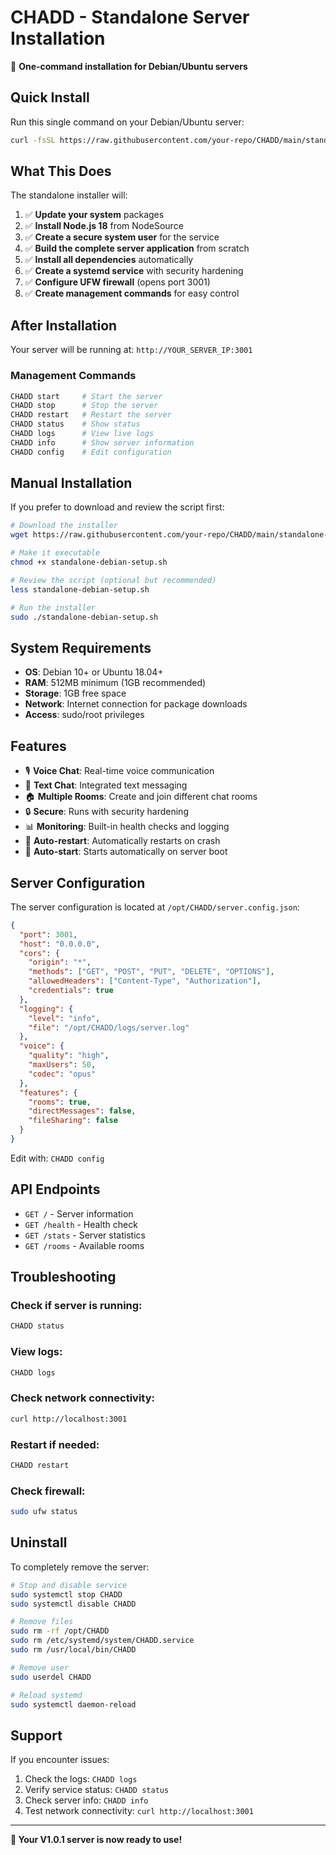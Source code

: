 # CHADD - Standalone Server Installation

🚀 **One-command installation for Debian/Ubuntu servers**

## Quick Install

Run this single command on your Debian/Ubuntu server:

```bash
curl -fsSL https://raw.githubusercontent.com/your-repo/CHADD/main/standalone-debian-setup.sh | sudo bash
```

## What This Does

The standalone installer will:

1. ✅ **Update your system** packages
2. ✅ **Install Node.js 18** from NodeSource
3. ✅ **Create a secure system user** for the service
4. ✅ **Build the complete server application** from scratch
5. ✅ **Install all dependencies** automatically
6. ✅ **Create a systemd service** with security hardening
7. ✅ **Configure UFW firewall** (opens port 3001)
8. ✅ **Create management commands** for easy control

## After Installation

Your server will be running at: `http://YOUR_SERVER_IP:3001`

### Management Commands

```bash
CHADD start     # Start the server
CHADD stop      # Stop the server
CHADD restart   # Restart the server
CHADD status    # Show status
CHADD logs      # View live logs
CHADD info      # Show server information
CHADD config    # Edit configuration
```

## Manual Installation

If you prefer to download and review the script first:

```bash
# Download the installer
wget https://raw.githubusercontent.com/your-repo/CHADD/main/standalone-debian-setup.sh

# Make it executable
chmod +x standalone-debian-setup.sh

# Review the script (optional but recommended)
less standalone-debian-setup.sh

# Run the installer
sudo ./standalone-debian-setup.sh
```

## System Requirements

- **OS**: Debian 10+ or Ubuntu 18.04+
- **RAM**: 512MB minimum (1GB recommended)
- **Storage**: 1GB free space
- **Network**: Internet connection for package downloads
- **Access**: sudo/root privileges

## Features

- 🎙️ **Voice Chat**: Real-time voice communication
- 💬 **Text Chat**: Integrated text messaging
- 🏠 **Multiple Rooms**: Create and join different chat rooms
- 🔒 **Secure**: Runs with security hardening
- 📊 **Monitoring**: Built-in health checks and logging
- 🔄 **Auto-restart**: Automatically restarts on crash
- 🚀 **Auto-start**: Starts automatically on server boot

## Server Configuration

The server configuration is located at `/opt/CHADD/server.config.json`:

```json
{
  "port": 3001,
  "host": "0.0.0.0",
  "cors": {
    "origin": "*",
    "methods": ["GET", "POST", "PUT", "DELETE", "OPTIONS"],
    "allowedHeaders": ["Content-Type", "Authorization"],
    "credentials": true
  },
  "logging": {
    "level": "info",
    "file": "/opt/CHADD/logs/server.log"
  },
  "voice": {
    "quality": "high",
    "maxUsers": 50,
    "codec": "opus"
  },
  "features": {
    "rooms": true,
    "directMessages": false,
    "fileSharing": false
  }
}
```

Edit with: `CHADD config`

## API Endpoints

- `GET /` - Server information
- `GET /health` - Health check
- `GET /stats` - Server statistics
- `GET /rooms` - Available rooms

## Troubleshooting

### Check if server is running:

```bash
CHADD status
```

### View logs:

```bash
CHADD logs
```

### Check network connectivity:

```bash
curl http://localhost:3001
```

### Restart if needed:

```bash
CHADD restart
```

### Check firewall:

```bash
sudo ufw status
```

## Uninstall

To completely remove the server:

```bash
# Stop and disable service
sudo systemctl stop CHADD
sudo systemctl disable CHADD

# Remove files
sudo rm -rf /opt/CHADD
sudo rm /etc/systemd/system/CHADD.service
sudo rm /usr/local/bin/CHADD

# Remove user
sudo userdel CHADD

# Reload systemd
sudo systemctl daemon-reload
```

## Support

If you encounter issues:

1. Check the logs: `CHADD logs`
2. Verify service status: `CHADD status`
3. Check server info: `CHADD info`
4. Test network connectivity: `curl http://localhost:3001`

---

**🎉 Your V1.0.1 server is now ready to use!**
